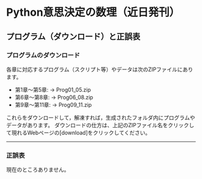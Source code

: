 # Python意思決定の数理（近日発刊）<br>
##   プログラム（ダウンロード）と正誤表

### プログラムのダウンロード
各章に対応するプログラム（スクリプト等）やデータは次のZIPファイルにあります。
- 第1章～第5章: &rarr; Prog01_05.zip
- 第6章～第8章: &rarr; Prog06_08.zip
- 第9章～第11章: &rarr; Prog09_11.zip

これらをダウンロードして，解凍すれば，生成されたフォルダ内にプログラムやデータがあります。
ダウンロードの仕方は、上記のZIPファイル名をクリックして現れるWebページの[download]をクリックしてください。

-------------------------------------------------------------------------------------
### 正誤表
現在のところありません。

